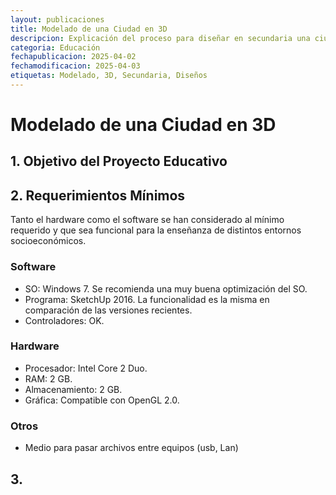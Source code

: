 ```yaml
---
layout: publicaciones
title: Modelado de una Ciudad en 3D
descripcion: Explicación del proceso para diseñar en secundaria una ciudad en 3D.
categoria: Educación
fechapublicacion: 2025-04-02
fechamodificacion: 2025-04-03
etiquetas: Modelado, 3D, Secundaria, Diseños
---
```


# Modelado de una Ciudad en 3D

## 1. Objetivo del Proyecto Educativo

## 2. Requerimientos Mínimos
Tanto el hardware como el software se han considerado al mínimo requerido y que sea funcional para la enseñanza de distintos entornos socioeconómicos.
### Software
- SO: Windows 7. Se recomienda una muy buena optimización del SO.
- Programa: SketchUp 2016. La funcionalidad es la misma en comparación de las versiones recientes.
- Controladores: OK.
### Hardware
- Procesador: Intel Core 2 Duo.
- RAM: 2 GB.
- Almacenamiento: 2 GB.
- Gráfica: Compatible con OpenGL 2.0.
### Otros
- Medio para pasar archivos entre equipos (usb, Lan)

## 3. 
